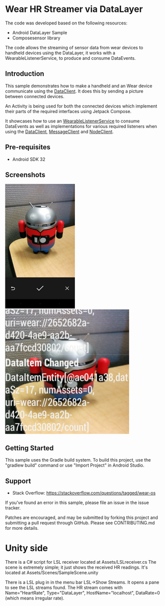 
Wear HR Streamer via DataLayer
========================

The code was developed based on the following resources:
- Android DataLayer Sample
- Composesensor library

The code allows the streaming of sensor data from wear devices to handheld devices using the DataLayer, it works with a WearableListenerService,
to produce and consume DataEvents.

Introduction
------------

This sample demonstrates how to make a handheld and an Wear device communicate
using the [DataClient][2].
It does this by sending a picture between connected devices.

An Activity is being used for both the connected devices which implement their parts of
the required interfaces using Jetpack Compose.

It showcases how to use an [WearableListenerService][1] to consume DataEvents
as well as implementations for various required listeners when using the [DataClient][2],
[MessageClient][3] and [NodeClient][4].

[1]: https://developers.google.com/android/reference/com/google/android/gms/wearable/WearableListenerService
[2]: https://developers.google.com/android/reference/com/google/android/gms/wearable/DataClient
[3]: https://developers.google.com/android/reference/com/google/android/gms/wearable/MessageClient
[4]: https://developers.google.com/android/reference/com/google/android/gms/wearable/NodeClient

Pre-requisites
--------------

- Android SDK 32

Screenshots
-------------

<img src="screenshots/phone_image.png" height="400" alt="Screenshot"/> <img src="screenshots/wearable_background_image.png" height="400" alt="Screenshot"/> 

Getting Started
---------------

This sample uses the Gradle build system. To build this project, use the
"gradlew build" command or use "Import Project" in Android Studio.

Support
-------

- Stack Overflow: https://stackoverflow.com/questions/tagged/wear-os

If you've found an error in this sample, please file an issue in the issue tracker.

Patches are encouraged, and may be submitted by forking this project and
submitting a pull request through GitHub. Please see CONTRIBUTING.md for more details.


Unity side
=== 
There is a C# script for LSL receiver located at Assets/LSLreceiver.cs
The scene is extremely simple; it just shows the received HR readings. It's located at Assets/Scenes/SampleScene.unity

There is a LSL plug in in the menu bar LSL->Show Streams. It opens a pane to see the LSL streams found. The HR stream comes with Name="HeartRate", Type="DataLayer", HostName="localhost", DataRate=0 (which means irregular rate).

